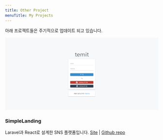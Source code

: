 ```yaml
---
title: Other Project
menuTitle: My Projects
---
```


아래 프로젝트들은 주기적으로 업데이트 되고 있습니다.

![SimpleLanding](./temit.png)

### SimpleLanding

Laravel과 React로 설계한 SNS 플랫폼입니다.
[Site](http://temit.2muni.com/) | [Github repo](https://github.com/2muni/temit)